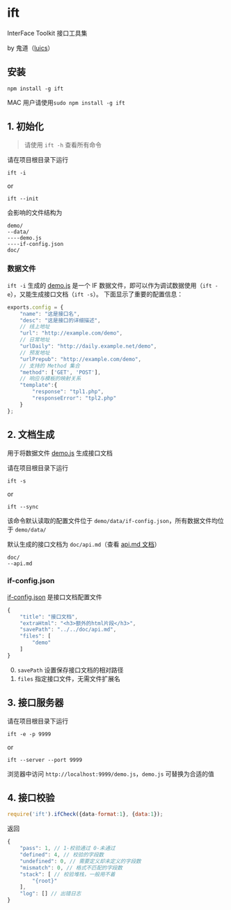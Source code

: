 # ift

InterFace Toolkit 接口工具集

by 鬼道（[luics](http://luics.github.io)）

## 安装

```
npm install -g ift
```

MAC 用户请使用`sudo npm install -g ift`

## 1. 初始化

> 请使用 `ift -h` 查看所有命令

请在项目根目录下运行

```
ift -i
```

or

```
ift --init
```

会影响的文件结构为

```
demo/
--data/
----demo.js
----if-config.json
doc/
```

### 数据文件

`ift -i` 生成的 [demo.js](http://gitlab.alibaba-inc.com/luics/if/blob/master/demo/data/demo.js) 是一个 IF 数据文件，即可以作为调试数据使用（`ift -e`），又能生成接口文档（`ift -s`）。
下面显示了重要的配置信息：

```javascript
exports.config = {
    "name": "这是接口名",
    "desc": "这是接口的详细描述",
    // 线上地址
    "url": "http://example.com/demo",
    // 日常地址
    "urlDaily": "http://daily.example.net/demo",
    // 预发地址
    "urlPrepub": "http://example.com/demo",
    // 支持的 Method 集合
    "method": ['GET', 'POST'],
    // 响应与模板的映射关系
    "template":{
        "response": "tpl1.php",
        "responseError": "tpl2.php"
    }
};
```


## 2. 文档生成

用于将数据文件 [demo.js](http://gitlab.alibaba-inc.com/luics/if/blob/master/demo/data/demo.js) 生成接口文档

请在项目根目录下运行

```
ift -s
```

or

```
ift --sync
```

该命令默认读取的配置文件位于 `demo/data/if-config.json`，所有数据文件均位于 `demo/data/`

默认生成的接口文档为 `doc/api.md`（查看 [api.md 文档](http://gitlab.alibaba-inc.com/luics/if/blob/master/doc/api.md)）

```
doc/
--api.md
```

### if-config.json
 [if-config.json](http://gitlab.alibaba-inc.com/luics/if/blob/master/demo/data/if-config.json) 是接口文档配置文件

```javascript
{
    "title": "接口文档",
    "extraHtml": "<h3>额外的html片段</h3>",
    "savePath": "../../doc/api.md",
    "files": [
        "demo"
    ]
}
```

0. `savePath` 设置保存接口文档的相对路径
0. `files` 指定接口文件，无需文件扩展名

## 3. 接口服务器

请在项目根目录下运行

```
ift -e -p 9999
```

or

```
ift --server --port 9999
```

浏览器中访问 `http://localhost:9999/demo.js`，`demo.js` 可替换为合适的值

## 4. 接口校验

```javascript
require('ift').ifCheck({data-format:1}, {data:1});
```

返回

```javascript
{
    "pass": 1, // 1-校验通过 0-未通过
    "defined": 4, // 校验的字段数
    "undefined": 0, // 需要定义却未定义的字段数
    "mismatch": 0, // 格式不匹配的字段数
    "stack": [ // 校验堆栈，一般用不着
        "{root}"
    ],
    "log": [] // 出错日志
}
```